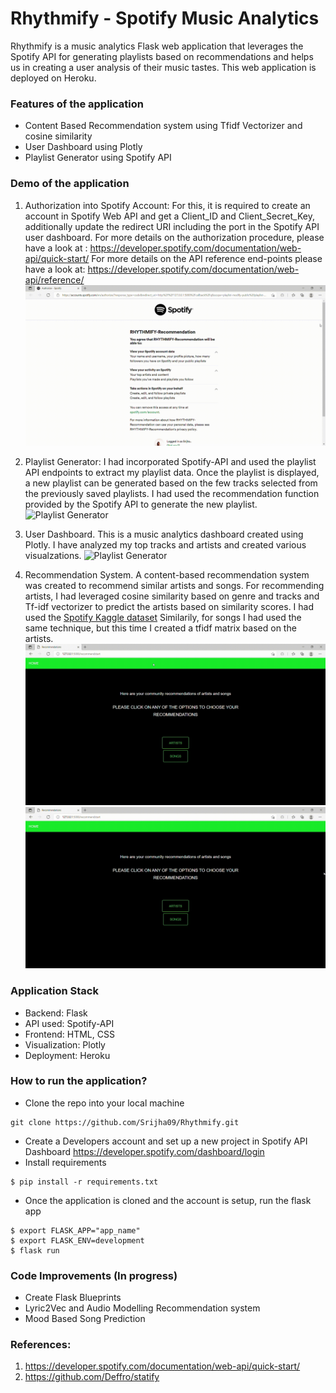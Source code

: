 # Rhythmify - Spotify Music Analytics 
Rhythmify is a music analytics Flask web application that leverages the Spotify API for generating playlists based on recommendations and helps us in creating a user analysis of their music tastes. This web application is deployed on Heroku.

### Features of the application
- Content Based Recommendation system using Tfidf Vectorizer and cosine similarity
- User Dashboard using Plotly
- Playlist Generator using Spotify API

### Demo of the application

1. Authorization into Spotify Account:
For this, it is required to create an account in Spotify Web API and get a Client_ID and Client_Secret_Key, additionally update the redirect URI including the port in the Spotify API user dashboard. For more details on the authorization procedure, please have a look at : https://developer.spotify.com/documentation/web-api/quick-start/
For more details on the API reference end-points please have a look at: https://developer.spotify.com/documentation/web-api/reference/
![Authorization](demo/authorize.gif)


2. Playlist Generator:
I had incorporated Spotify-API and used the playlist API endpoints to extract my playlist data. Once the playlist is displayed, a new playlist can be generated based on the few tracks selected from the previously saved playlists. I had used the recommendation function provided by the Spotify API to generate the new playlist.
![Playlist Generator](demo/playlist.gif)


3. User Dashboard.
This is a music analytics dashboard created using Plotly. I have analyzed my top tracks and artists and created various visualzations. 
![Playlist Generator](demo/user_dash.gif)

4. Recommendation System.
A content-based recommendation system was created to recommend similar artists and songs. 
For recommending artists, I had leveraged cosine similarity based on genre and tracks and Tf-idf vectorizer to predict the artists based on similarity scores. I had used the   [Spotify Kaggle dataset](https://www.kaggle.com/yamaerenay/spotify-dataset-19212020-160k-tracks)
Similarily, for songs I had used the same technique, but this time I created a tfidf matrix based on the artists. 
![Artists Recommendation](demo/recommend_artists.gif)
![Songs Recommendation](demo/recommend_songs.gif)

### Application Stack

- Backend: Flask
- API used: Spotify-API
- Frontend: HTML, CSS
- Visualization: Plotly
- Deployment: Heroku

### How to run the application?
- Clone the repo into your local machine
```
git clone https://github.com/Srijha09/Rhythmify.git
```

- Create a Developers account and set up a new project in Spotify API Dashboard https://developer.spotify.com/dashboard/login
- Install requirements
```
$ pip install -r requirements.txt
```
- Once the application is cloned and the account is setup, run the flask app
```
$ export FLASK_APP="app_name"
$ export FLASK_ENV=development
$ flask run
```




### Code Improvements (In progress)
- Create Flask Blueprints 
- Lyric2Vec and Audio Modelling Recommendation system
- Mood Based Song Prediction






### References:
1. https://developer.spotify.com/documentation/web-api/quick-start/
2. https://github.com/Deffro/statify


